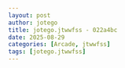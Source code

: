 ```yaml
---
layout: post
author: jotego
title: jotego.jtwwfss - 022a4bc
date: 2025-08-29
categories: [Arcade, jtwwfss]
tags: [jotego.jtwwfss]
---
```


